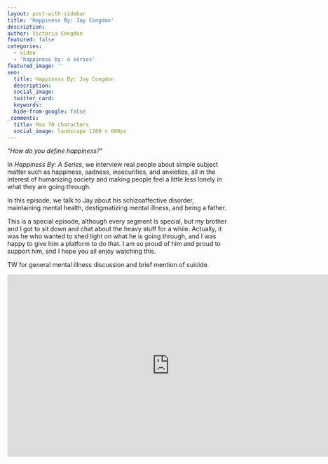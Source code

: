 ```yaml
---
layout: post-with-sidebar
title: 'Happiness By: Jay Congdon'
description:
author: Victoria Congdon
featured: false
categories:
  - video
  - 'happiness by: a series'
featured_image: ''
seo:
  title: Happiness By: Jay Congdon
  description:
  social_image:
  twitter_card:
  keywords:
  hide-from-google: false
_comments:
  title: Max 70 characters
  social_image: landscape 1200 x 600px
---
```

*"How do you define happiness?"*

In *Happiness By: A Series*, we interview real people about simple subject matter such as happiness, sadness, insecurities, and anxieties, all in the interest of humanizing society and making people feel a little less lonely in what they are going through.

In this episode, we talk to Jay about his schizoaffective disorder, maintaining mental health, destigmatizing mental illness, and being a father.

This is a special episode, although every segment is special, but my brother and I got to sit down and chat about the heavy stuff for a while. Actually, it was he who wanted to shed light on what he is going through, and I was happy to give him a platform to do that. I am so proud of him and proud to support him, and I hope you all enjoy watching this.

TW for general mental illness discussion and brief mention of suicide.

<div class="cms-embed" data-cms-embed="PGlmcmFtZSB3aWR0aD0iNzQwIiBoZWlnaHQ9IjQxNiIgc3JjPSJodHRwczovL3d3dy55b3V0dWJlLmNvbS9lbWJlZC94d0ZCdk0yTUNXbyIgdGl0bGU9IkhhcHBpbmVzcyBCeTogSmF5IENvbmdkb24iIGZyYW1lYm9yZGVyPSIwIiBhbGxvdz0iYWNjZWxlcm9tZXRlcjsgYXV0b3BsYXk7IGNsaXBib2FyZC13cml0ZTsgZW5jcnlwdGVkLW1lZGlhOyBneXJvc2NvcGU7IHBpY3R1cmUtaW4tcGljdHVyZTsgd2ViLXNoYXJlIiBhbGxvd2Z1bGxzY3JlZW4+PC9pZnJhbWU+"><iframe width="740" height="416" src="https://www.youtube.com/embed/xwFBvM2MCWo" title="Happiness By: Jay Congdon" frameborder="0" allow="accelerometer; autoplay; clipboard-write; encrypted-media; gyroscope; picture-in-picture; web-share" allowfullscreen=""></iframe></div>